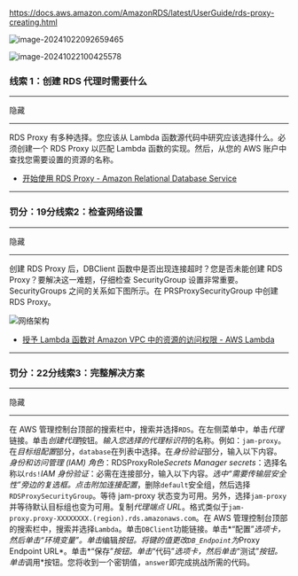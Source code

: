 













https://docs.aws.amazon.com/AmazonRDS/latest/UserGuide/rds-proxy-creating.html



![image-20241022092659465](./img/image-20241022092659465.png)

![image-20241022100425578](./img/image-20241022100425578.png)

### 线索 1：创建 RDS 代理时需要什么

------

隐藏

------

RDS Proxy 有多种选择。您应该从 Lambda 函数源代码中研究应该选择什么。必须创建一个 RDS Proxy 以匹配 Lambda 函数的实现。然后，从您的 AWS 账户中查找您需要设置的资源的名称。

- [开始使用 RDS Proxy - Amazon Relational Database Service](https://docs.aws.amazon.com/AmazonRDS/latest/UserGuide/rds-proxy-setup.html)

------



### **罚分：19分**线索2：检查网络设置

------

隐藏

------

创建 RDS Proxy 后，DBClient 函数中是否出现连接超时？您是否未能创建 RDS Proxy？要解决这一难题，仔细检查 SecurityGroup 设置非常重要。SecurityGroups 之间的关系如下图所示。在 PRSProxySecurityGroup 中创建 RDS Proxy。

![网络架构](https://aws-jam-challenge-resources.s3.amazonaws.com/lambda-with-rds-proxy/network-architecture.png)

- [授予 Lambda 函数对 Amazon VPC 中的资源的访问权限 - AWS Lambda](https://docs.aws.amazon.com/lambda/latest/dg/configuration-vpc.html#configuration-vpc-best-practice)

------



### **罚分：22分**线索3：完整解决方案

------

隐藏

------

在 AWS 管理控制台顶部的搜索栏中，搜索并选择`RDS`。在左侧菜单中，单击*代理*链接。单击*创建代理*按钮。*输入您选择的代理标识符*的名称。例如：`jam-proxy`。在*目标组配置*部分，`database`在列表中选择。在*身份验证*部分，输入以下内容。*身份和访问管理 (IAM) 角色*：RDSProxyRole*Secrets Manager secrets*：选择名称以`rds!`*IAM 身份验证*：必需在连接部分，输入以下内容。*选中“需要传输层安全性”*旁边的复选框。点击*附加连接配置*，删除`default`安全组，然后选择`RDSProxySecurityGroup`。等待 jam-proxy 状态变为可用。另外，选择`jam-proxy`并等待默认目标组也变为可用。复制*代理端点 URL*。格式类似于`jam-proxy.proxy-XXXXXXXX.(region).rds.amazonaws.com`。在 AWS 管理控制台顶部的搜索栏中，搜索并选择`Lambda`。单击`DBClient`功能链接。单击*“配置”*选项卡，然后单击“*环境*变量”。单击*编辑*按钮。将键的值更改`DB_Endpoint`为*Proxy Endpoint URL*。单击*“保存”*按钮。单击*“代码”*选项卡，然后单击*“测试”*按钮。单击*调用*按钮。您将收到一个密钥值，`answer`即完成挑战所需的代码。